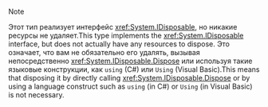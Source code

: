> [!NOTE]
> <span data-ttu-id="1a333-101">Этот тип реализует интерфейс <xref:System.IDisposable>, но никакие ресурсы не удаляет.</span><span class="sxs-lookup"><span data-stu-id="1a333-101">This type implements the <xref:System.IDisposable> interface, but does not actually have any resources to dispose.</span></span> <span data-ttu-id="1a333-102">Это означает, что вам не обязательно его удалять, вызывая непосредственно <xref:System.IDisposable.Dispose> или используя такие языковые конструкции, как `using` (C#) или `Using` (Visual Basic).</span><span class="sxs-lookup"><span data-stu-id="1a333-102">This means that disposing it by directly calling <xref:System.IDisposable.Dispose> or by using a language construct such as `using` (in C#) or `Using` (in Visual Basic) is not necessary.</span></span>
